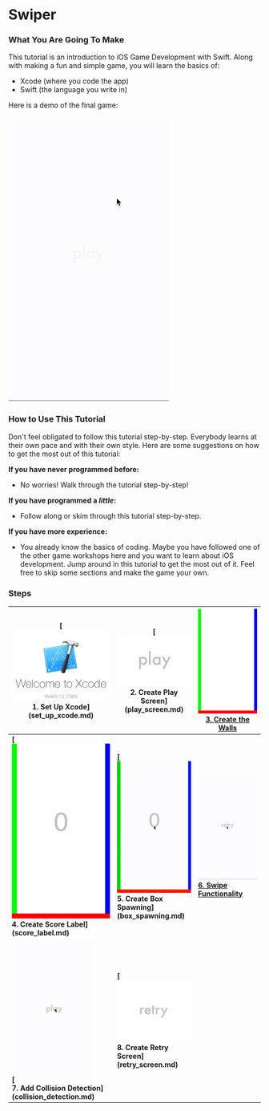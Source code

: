 # Swiper

### What You Are Going To Make

This tutorial is an introduction to iOS Game Development with Swift. Along with making a fun and simple game, you will learn the basics of:

* Xcode (where you code the app)
* Swift (the language you write in)

Here is a demo of the final game:

![](img/demo.gif)

### How to Use This Tutorial

Don't feel obligated to follow this tutorial step-by-step. Everybody learns at their own pace and with their own style. Here are some suggestions on how to get the most out of this tutorial:

**If you have never programmed before:**

- No worries! Walk through the tutorial step-by-step!

**If you have programmed a _little_:**

- Follow along or skim through this tutorial step-by-step.

**If you have more experience:**

- You already know the basics of coding. Maybe you have followed one of the other game workshops here and you want to learn about iOS development. Jump around in this tutorial to get the most out of it. Feel free to skip some sections and make the game your own.

### Steps

| **[![](img/xcode.png) <br> 1. Set Up Xcode] (set_up_xcode.md)** | **[![](img/play.png) <br> 2. Create Play Screen]  (play_screen.md)** | **[![](img/walls.png)  <br> 3. Create the Walls](walls.md)** |
|--------------------------------------------------------------------|-----------------------------------------------------------------------------|----------------------------------------------------------------------|
| **[![](img/score.png) <br> 4. Create Score Label] (score_label.md)** | **[![](img/box.gif) <br> 5. Create Box Spawning]  (box_spawning.md)** | **[![](img/swipe.gif)  <br> 6. Swipe Functionality](swipe_functionality.md)** |                               |--------------------------------------------------------------------|-----------------------------------------------------------------------------|----------------------------------------------------------------------|
| **[![](img/physics.gif) <br> 7. Add Collision Detection] (collision_detection.md)** | **[![](img/retry.png) <br> 8. Create Retry Screen]  (retry_screen.md)** | |
